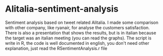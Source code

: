 # Alitalia-sentiment-analysis
Sentiment analysis based on tweet related Alitalia. I made some comparison with other company, like ryanair, for analyse the customers satisfaction. There is also a presentation that shows the results, but is in italian because the target was an italian meeting (you can read the graphs). 
The script is write in R, the code is well documented in english, you don't need other explanation, just read the RSentimentAnalysis.r file
